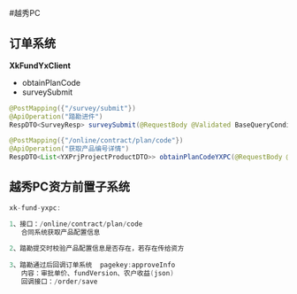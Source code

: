 #越秀PC

## 订单系统

**XkFundYxClient**

- obtainPlanCode
- surveySubmit



```java
@PostMapping({"/survey/submit"})
@ApiOperation("踏勘进件")
RespDTO<SurveyResp> surveySubmit(@RequestBody @Validated BaseQueryConditionReq baseReqDto);
```

```java
@PostMapping({"/online/contract/plan/code"})
@ApiOperation("获取产品编号详情")
RespDTO<List<YXPrjProjectProductDTO>> obtainPlanCodeYXPC(@RequestBody @Validated BaseQueryConditionDTO baseReqDto);
```



## 越秀PC资方前置子系统



```java
xk-fund-yxpc:

1、接口：/online/contract/plan/code
   合同系统获取产品配置信息
  
2、踏勘提交时校验产品配置信息是否存在，若存在传给资方
  
3、踏勘通过后回调订单系统  pagekey:approveInfo
   内容：审批单价、fundVersion、农户收益(json)
   回调接口：/order/save
```







